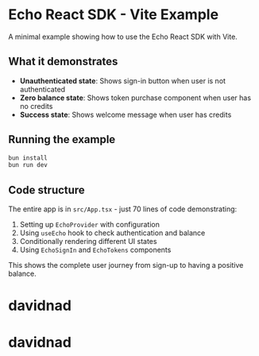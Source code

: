 # Echo React SDK - Vite Example

A minimal example showing how to use the Echo React SDK with Vite.

## What it demonstrates

- **Unauthenticated state**: Shows sign-in button when user is not authenticated
- **Zero balance state**: Shows token purchase component when user has no credits
- **Success state**: Shows welcome message when user has credits

## Running the example

```bash
bun install
bun run dev
```

## Code structure

The entire app is in `src/App.tsx` - just 70 lines of code demonstrating:

1. Setting up `EchoProvider` with configuration
2. Using `useEcho` hook to check authentication and balance
3. Conditionally rendering different UI states
4. Using `EchoSignIn` and `EchoTokens` components

This shows the complete user journey from sign-up to having a positive balance.
# davidnad
# davidnad
